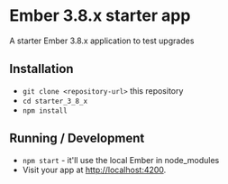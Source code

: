 # Ember 3.8.x starter app

A starter Ember 3.8.x application to test upgrades

## Installation

* `git clone <repository-url>` this repository
* `cd starter_3_8_x`
* `npm install`

## Running / Development

* `npm start` - it'll use the local Ember in node_modules
* Visit your app at [http://localhost:4200](http://localhost:4200).
